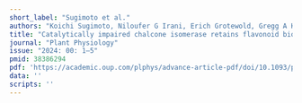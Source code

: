 ```yaml
---
short_label: "Sugimoto et al."
authors: "Koichi Sugimoto, Niloufer G Irani, Erich Grotewold, Gregg A Howe"
title: "Catalytically impaired chalcone isomerase retains flavonoid biosynthetic capacity"
journal: "Plant Physiology"
issue: "2024: 00: 1–5"
pmid: 38386294
pdf: 'https://academic.oup.com/plphys/advance-article-pdf/doi/10.1093/plphys/kiae096/56844622/kiae096.pdf'
data: ''
scripts: ''
---
```

